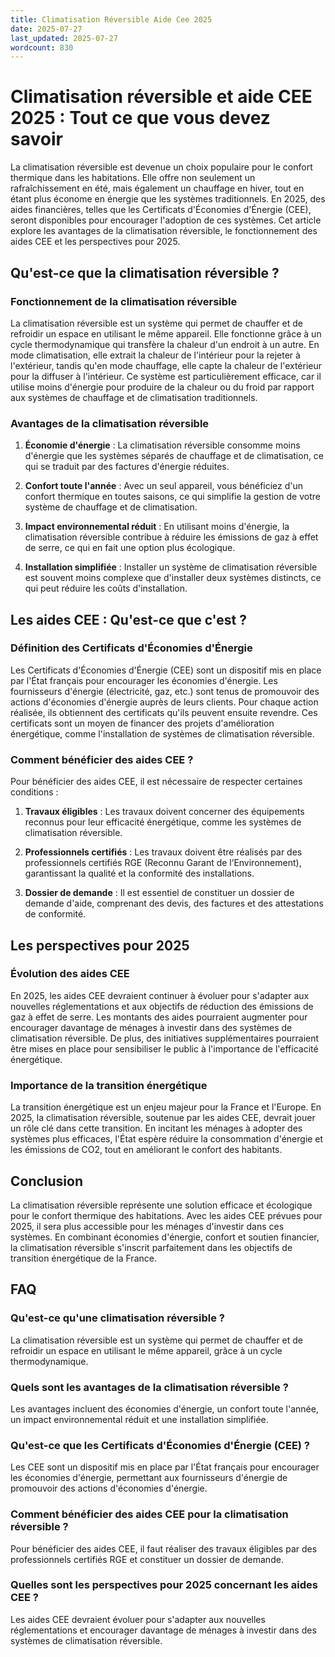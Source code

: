 ```yaml
---
title: Climatisation Réversible Aide Cee 2025
date: 2025-07-27
last_updated: 2025-07-27
wordcount: 830
---
```


# Climatisation réversible et aide CEE 2025 : Tout ce que vous devez savoir

La climatisation réversible est devenue un choix populaire pour le confort thermique dans les habitations. Elle offre non seulement un rafraîchissement en été, mais également un chauffage en hiver, tout en étant plus économe en énergie que les systèmes traditionnels. En 2025, des aides financières, telles que les Certificats d'Économies d'Énergie (CEE), seront disponibles pour encourager l'adoption de ces systèmes. Cet article explore les avantages de la climatisation réversible, le fonctionnement des aides CEE et les perspectives pour 2025.

## Qu'est-ce que la climatisation réversible ?

### Fonctionnement de la climatisation réversible

La climatisation réversible est un système qui permet de chauffer et de refroidir un espace en utilisant le même appareil. Elle fonctionne grâce à un cycle thermodynamique qui transfère la chaleur d'un endroit à un autre. En mode climatisation, elle extrait la chaleur de l'intérieur pour la rejeter à l'extérieur, tandis qu'en mode chauffage, elle capte la chaleur de l'extérieur pour la diffuser à l'intérieur. Ce système est particulièrement efficace, car il utilise moins d'énergie pour produire de la chaleur ou du froid par rapport aux systèmes de chauffage et de climatisation traditionnels.

### Avantages de la climatisation réversible

1. **Économie d'énergie** : La climatisation réversible consomme moins d'énergie que les systèmes séparés de chauffage et de climatisation, ce qui se traduit par des factures d'énergie réduites.
   
2. **Confort toute l'année** : Avec un seul appareil, vous bénéficiez d'un confort thermique en toutes saisons, ce qui simplifie la gestion de votre système de chauffage et de climatisation.

3. **Impact environnemental réduit** : En utilisant moins d'énergie, la climatisation réversible contribue à réduire les émissions de gaz à effet de serre, ce qui en fait une option plus écologique.

4. **Installation simplifiée** : Installer un système de climatisation réversible est souvent moins complexe que d'installer deux systèmes distincts, ce qui peut réduire les coûts d'installation.

## Les aides CEE : Qu'est-ce que c'est ?

### Définition des Certificats d'Économies d'Énergie

Les Certificats d'Économies d'Énergie (CEE) sont un dispositif mis en place par l'État français pour encourager les économies d'énergie. Les fournisseurs d'énergie (électricité, gaz, etc.) sont tenus de promouvoir des actions d'économies d'énergie auprès de leurs clients. Pour chaque action réalisée, ils obtiennent des certificats qu'ils peuvent ensuite revendre. Ces certificats sont un moyen de financer des projets d'amélioration énergétique, comme l'installation de systèmes de climatisation réversible.

### Comment bénéficier des aides CEE ?

Pour bénéficier des aides CEE, il est nécessaire de respecter certaines conditions :

1. **Travaux éligibles** : Les travaux doivent concerner des équipements reconnus pour leur efficacité énergétique, comme les systèmes de climatisation réversible.

2. **Professionnels certifiés** : Les travaux doivent être réalisés par des professionnels certifiés RGE (Reconnu Garant de l’Environnement), garantissant la qualité et la conformité des installations.

3. **Dossier de demande** : Il est essentiel de constituer un dossier de demande d'aide, comprenant des devis, des factures et des attestations de conformité.

## Les perspectives pour 2025

### Évolution des aides CEE

En 2025, les aides CEE devraient continuer à évoluer pour s'adapter aux nouvelles réglementations et aux objectifs de réduction des émissions de gaz à effet de serre. Les montants des aides pourraient augmenter pour encourager davantage de ménages à investir dans des systèmes de climatisation réversible. De plus, des initiatives supplémentaires pourraient être mises en place pour sensibiliser le public à l'importance de l'efficacité énergétique.

### Importance de la transition énergétique

La transition énergétique est un enjeu majeur pour la France et l'Europe. En 2025, la climatisation réversible, soutenue par les aides CEE, devrait jouer un rôle clé dans cette transition. En incitant les ménages à adopter des systèmes plus efficaces, l'État espère réduire la consommation d'énergie et les émissions de CO2, tout en améliorant le confort des habitants.

## Conclusion

La climatisation réversible représente une solution efficace et écologique pour le confort thermique des habitations. Avec les aides CEE prévues pour 2025, il sera plus accessible pour les ménages d'investir dans ces systèmes. En combinant économies d'énergie, confort et soutien financier, la climatisation réversible s'inscrit parfaitement dans les objectifs de transition énergétique de la France.

## FAQ

### Qu'est-ce qu'une climatisation réversible ?

La climatisation réversible est un système qui permet de chauffer et de refroidir un espace en utilisant le même appareil, grâce à un cycle thermodynamique.

### Quels sont les avantages de la climatisation réversible ?

Les avantages incluent des économies d'énergie, un confort toute l'année, un impact environnemental réduit et une installation simplifiée.

### Qu'est-ce que les Certificats d'Économies d'Énergie (CEE) ?

Les CEE sont un dispositif mis en place par l'État français pour encourager les économies d'énergie, permettant aux fournisseurs d'énergie de promouvoir des actions d'économies d'énergie.

### Comment bénéficier des aides CEE pour la climatisation réversible ?

Pour bénéficier des aides CEE, il faut réaliser des travaux éligibles par des professionnels certifiés RGE et constituer un dossier de demande.

### Quelles sont les perspectives pour 2025 concernant les aides CEE ?

Les aides CEE devraient évoluer pour s'adapter aux nouvelles réglementations et encourager davantage de ménages à investir dans des systèmes de climatisation réversible.